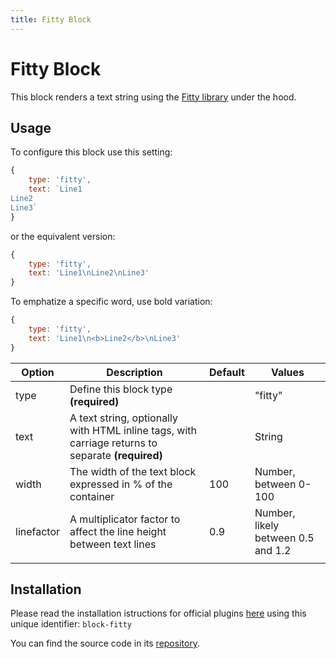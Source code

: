 ```yaml
---
title: Fitty Block
---
```


# Fitty Block


This block renders a text string using the [Fitty library](https://github.com/rikschennink/fitty) under the hood.


<pPluginFitty />

## Usage

To configure this block use this setting:

```js
{
	type: 'fitty',
	text: `Line1
Line2
Line3`
}
```

or the equivalent version:

```js
{
	type: 'fitty',
	text: 'Line1\nLine2\nLine3'
}
```

To emphatize a specific word, use bold variation:

```js
{
	type: 'fitty',
	text: 'Line1\n<b>Line2</b>\nLine3'
}
```

| Option     | Description                                                  | Default | Values                             |
| ---------- | ------------------------------------------------------------ | ------- | ---------------------------------- |
| type       | Define this block type **(required)**                        |         | "fitty"                            |
| text       | A text string, optionally with HTML inline tags, with carriage returns to separate **(required)** |         | String                             |
| width      | The width of the text block expressed in % of the container  | 100     | Number, between 0-100              |
| linefactor | A multiplicator factor to affect the line height between text lines | 0.9     | Number, likely between 0.5 and 1.2 |
|            |                                                              |         |                                    |


## Installation


Please read the installation istructions for official plugins [here](/plugins/installation) using this unique identifier: `block-fitty`

You can find the source code in its [repository](https://github.com/presenta-software/presenta-block-fitty).




